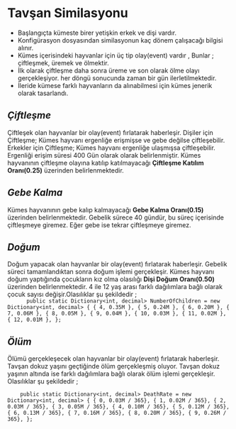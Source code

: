 ﻿# Tavşan Similasyonu
- Başlangıçta kümeste birer yetişkin  erkek ve dişi vardır.
- Konfigürasyon dosyasından similasyonun kaç dönem çalışacağı bilgisi alınır.
- Kümes içerisindeki hayvanlar için üç tip olay(event) vardır , Bunlar ; çiftleşmek, üremek ve ölmektir.
- İlk olarak çiftleşme daha sonra üreme ve son olarak ölme olayı gerçekleşiyor. her döngü sonucunda zaman bir gün ilerletilmektedir.
- İleride kümese farklı hayvanların da alınabilmesi için kümes jenerik olarak tasarlandı.

## *Çiftleşme*
Çiftleşek olan hayvanlar bir olay(event) fırlatarak haberleşir.
Dişiler için Çiftleşme; Kümes hayvanı ergenliğe erişmişse ve gebe değilse çiftleşebilir.
Erkekler için Çiftleşme; Kümes hayvanı ergenliğe ulaşmışsa çiftleşebilir.
Ergenliği erişim süresi 400 Gün  olarak  olarak belirlenmiştir.
Kümes hayvanının çiftleşme olayına katılıp katılmayacağı **Çiftleşme Katılım Oranı(0.25)** üzerinden belirlenmektedir.

## *Gebe Kalma*
Kümes hayvanının gebe kalıp kalmayacağı  **Gebe Kalma Oranı(0.15)**  üzerinden belirlenmektedir.
Gebelik sürece 40 gündür, bu süreç içerisinde çiftleşmeye giremez.
Eğer gebe ise tekrar çiftleşmeye giremez.
## *Doğum*
Doğum yapacak olan hayvanlar bir olay(event) fırlatarak haberleşir.
Gebelik süreci tamamlandıktan sonra doğum işlemi gerçekleşir.
Kümes hayvanı doğum yaptığında çocukların kız olma olasılığı  **Dişi Doğum Oranı(0.50)**  üzerinden belirlenmektedir.
4 ile 12 yaş arası farklı dağılımlara bağlı olarak çocuk sayısı değişir.Olasılıklar şu şekildedir ; <br>
`      public static Dictionary<int, decimal> NumberOfChildren = new Dictionary<int, decimal>
        {
            { 4, 0.35M },
            { 5, 0.24M },
            { 6, 0.20M },
            { 7, 0.06M },
            { 8, 0.05M },
            { 9, 0.04M },
            { 10, 0.03M },
            { 11, 0.02M },
            { 12, 0.01M },
        };`

## *Ölüm*
Ölümü gerçekleşecek olan hayvanlar bir olay(event) fırlatarak haberleşir.
Tavşan dokuz yaşını geçtiğinde ölüm gerçekleşmiş oluyor.
Tavşan dokuz yaşının altında ise  farklı dağılımlara bağlı olarak ölüm işlemi gerçekleşir. Olasılıklar şu şekildedir ; <br>

`    public static Dictionary<int, decimal> DeathRate = new Dictionary<int, decimal>
        {
            { 0, 0.03M / 365},
            { 1, 0.02M / 365},
            { 2, 0.03M / 365},
            { 3, 0.05M / 365},
            { 4, 0.10M / 365},
            { 5, 0.12M / 365},
            { 6, 0.13M / 365},
            { 7, 0.16M / 365},
            { 8, 0.20M / 365},
            { 9, 0.26M / 365},
        };`


